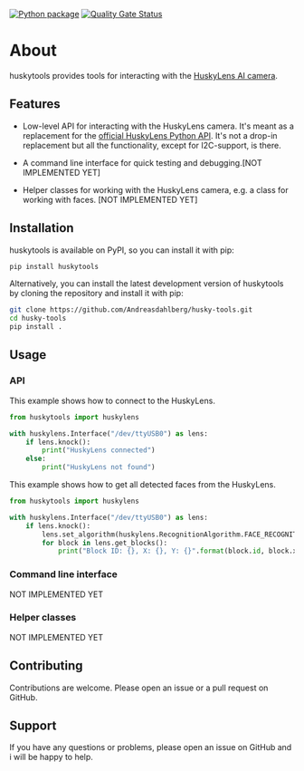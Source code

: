 [![Python package](https://github.com/Andreasdahlberg/husky-tools/actions/workflows/python-package.yml/badge.svg)](https://github.com/Andreasdahlberg/husky-tools/actions/workflows/python-package.yml)
[![Quality Gate Status](https://sonarcloud.io/api/project_badges/measure?project=Andreasdahlberg_husky-tools&metric=alert_status)](https://sonarcloud.io/summary/new_code?id=Andreasdahlberg_husky-tools)

# About
huskytools provides tools for interacting with the [HuskyLens AI camera](https://wiki.dfrobot.com/HUSKYLENS_V1.0_SKU_SEN0305_SEN0336).

## Features
 * Low-level API for interacting with the HuskyLens camera. It's meant as a replacement
for the [official HuskyLens Python API](https://github.com/HuskyLens/HUSKYLENSPython). It's not a drop-in replacement but all
the functionality, except for I2C-support, is there.

* A command line interface for quick testing and debugging.[NOT IMPLEMENTED YET]

* Helper classes for working with the HuskyLens camera, e.g. a class for working
with faces. [NOT IMPLEMENTED YET]

## Installation
huskytools is available on PyPI, so you can install it with pip:
```bash
pip install huskytools
```

Alternatively, you can install the latest development version of huskytools by
cloning the repository and install it with pip:
```bash
git clone https://github.com/Andreasdahlberg/husky-tools.git
cd husky-tools
pip install .
```

## Usage

### API

This example shows how to connect to the HuskyLens.
```python
from huskytools import huskylens

with huskylens.Interface("/dev/ttyUSB0") as lens:
    if lens.knock():
        print("HuskyLens connected")
    else:
        print("HuskyLens not found")
```

This example shows how to get all detected faces from the HuskyLens.
```python
from huskytools import huskylens

with huskylens.Interface("/dev/ttyUSB0") as lens:
    if lens.knock():
        lens.set_algorithm(huskylens.RecognitionAlgorithm.FACE_RECOGNITION)
        for block in lens.get_blocks():
            print("Block ID: {}, X: {}, Y: {}".format(block.id, block.x, block.y))
```

### Command line interface
NOT IMPLEMENTED YET

### Helper classes
NOT IMPLEMENTED YET

## Contributing
Contributions are welcome. Please open an issue or a pull request on GitHub.

## Support
If you have any questions or problems, please open an issue on GitHub and i will be happy to help.
